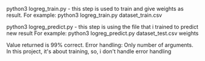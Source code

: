 python3 logreg_train.py <datenbank> - this step is used to train and give weights as result.
For example:
python3 logreg_train.py dataset_train.csv

python3 logreg_predict.py <dataset test> <weights json> - this step is using the file that i trained to predict new result
For example:
python3 logreg_predict.py dataset_test.csv weights

Value returned is 99% correct.
Error handling: Only number of arguments. In this project, it's about training, so, i don't handle error handling